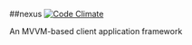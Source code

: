 ##nexus
[![Code Climate](https://codeclimate.com/github/DaQuirm/nexus.png)](https://codeclimate.com/github/DaQuirm/nexus)

An MVVM-based client application framework

